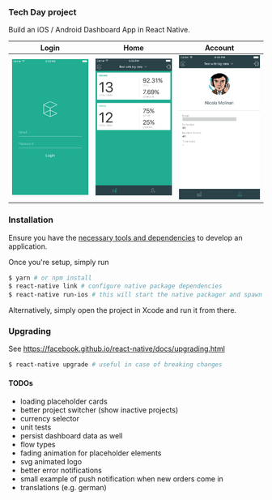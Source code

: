 ### Tech Day project
Build an iOS / Android Dashboard App in React Native.

| Login | Home | Account |
| --- | --- | --- |
| <img src="screenshot_login.png" alt="Home screen" width="250"> | <img src="screenshot_dashboard.png" alt="Home screen" width="250"> |<img src="screenshot_account.png" alt="Home screen" width="250"> |

### Installation
Ensure you have the [necessary tools and dependencies](https://facebook.github.io/react-native/docs/getting-started.html) to develop an application.

Once you're setup, simply run

```bash
$ yarn # or npm install
$ react-native link # configure native package dependencies
$ react-native run-ios # this will start the native packager and spawn the iOS simulator
```

Alternatively, simply open the project in Xcode and run it from there.

### Upgrading

See https://facebook.github.io/react-native/docs/upgrading.html

```bash
$ react-native upgrade # useful in case of breaking changes
```

#### TODOs
- loading placeholder cards
- better project switcher (show inactive projects)
- currency selector
- unit tests
- persist dashboard data as well
- flow types
- fading animation for placeholder elements
- svg animated logo
- better error notifications
- small example of push notification when new orders come in
- translations (e.g. german)
